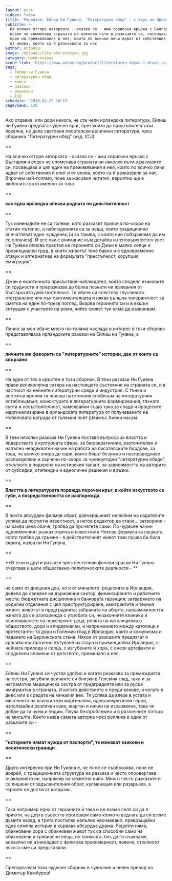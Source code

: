 ```yaml
---
layout: post
hidden: false
title: 'Рецензия: Ейлиш Ни Гуивна, "Литературен обяд" - с вкус на Ирландия'
subtitle: >-
  На всичко отгоре авторката - оказва се - има сериозна връзка с България и
  освен че споменава страната ни няколко пъти в разказите си, посвещава и цял
  един на преживявания в нея, които по всичко личи идват от собствения й опит и
  от онова, което са й разказвали за нас
author: Antonia
image: /Uploads/literaturenobyad.jpg
category: bookreviews
ozone-link: 'https://www.ozone.bg/product/literaturen-obyad-i-drugi-razkazi/'
tags:
  - Ейлиш ни Гуивна
  - литературен обяд
  - книга
  - разкази
  - рецензии
  - ICU
schedule: '2019-02-25 10:15'
pageviews: 138
---
```

Ако отдавна, или дори никога, не сте чели ирландска литература, Ейлиш ни Гуивна предлага чудесен праг, през който да пристъпите в тази локална, но дала световни писателски величини литература, чрез сборника "Литературен обяд" (изд. ICU). 

\==

На всичко отгоре авторката - оказва се - има сериозна връзка с България и освен че споменава страната ни няколко пъти в разказите си, посвещава и цял един на преживявания в нея, които по всичко личи идват от собствения й опит и от онова, което са й разказвали за нас. Впрочем най-голямо, поне за масовия читател, вероятно ще е любопитството именно за това 

\==

**как една ирландка описва родната ни действителност**

\==

Тук изненадите не са големи, като разказът прилича по-скоро на статия-пътепис, а наблюденията са за неща, които традиционно впечатляват един чужденец (и за такива, с които ние побързваме да им се оплачем). И все пак с внимание към детайла и неповърхностен усет Ни Гуивна описва престоя на героинята си Джен в малко селце и провинциален град, в които животът тече бавно и е едновременно отзвук и алтернатива на формулата "престъпност, корупция, емиграция". 

\==

Джен е екзотичното присъствие-наблюдател, който споделя езиковите си трудности и преразказва до болка познати ни жалвания от българската действителност. Тя обаче си спестява гнусливото отстранение или пък сантименталната и някак външна толерантност за сметка на един по-трезв поглед. Вкарва героинята си и в екшън ситуация с участието на роми, чийто сюжет тук няма да разкривам. 

\==

Лично за мен обаче много по-голяма наслада и интерес в този сборник представляваха ирландските разкази на Ейлиш ни Гуивна, а 

\==

**личните ми фаворити са "литературните" истории, две от които са свързани**

\==

На една от тях е кръстен и този сборник. В тези разкази Ни Гуивна прави великолепна сатира на настоящото състояние на страната си, и в частност на нейните литературни среди и индустрия. С тънка и апетитна ирония тя описва патетичния снобизъм на литературния естаблишмънт, конюктурата в литературните формирования, тяхната суета и несъстоятелност, намеквайки също така за спада и процесите маргинализиране в ирландската литература от получаването на Нобеловата награда от големия поет Шеймъс Хийни насам. 

\==

В тези няколко разказа Ни Гуивна поставя въпроса за властта и лидерството в културната сфера, за бюрократичния, разточителен и напълно неадекватен начин на работа на писателските бордове, за това, че всичко опира до пари, които биват безумно и несправедливо разпределяни и харчени по-скоро за чревоугодни "литературни обеди", отколкото в подкрепа на истинския талант, за зависимостта на авторите от субсидии, стипендии и еднолични решения и връзки. 

\==

**Властта в литературата поражда порочен кръг, в който изкуството се губи, а посредствеността се разпорежда**

\==

В почти абсурден филмов обрат, довчерашният нелюбим на издателите успява да постигне известност, а негов редактор да стане... затворник - на каква цена обаче, трябва да прочетете сами. По чудесен начин едноименният разказ отрича и известната Чехова формула за пушката, която трябва да гръмне - в действителният живот тази пушка би била скрита, казва ни Ни Гуивна. 

\==

**В тези и други разкази чрез пестеливи фонови краски Ни Гуивна очертава и цели обществено-политическите реалности - **

\==

не само от днешния ден, но и от миналото: рецесията в Ирландия, довела до свиване на държавния сектор, финансирането и работните места; бюджетната дисциплина и банковата гаранция; затварянето на родилни отделения с цел преструктуриране; имигрантите и техния живот; животът в предградията; забраната на аборта, навъзможността жената да се разпорежда с утробата си, незаконните клиники и осиновяването на нежеланите деца; ролята на католицизма в обществото, дори и епидермален, и напрежението между католици и протестанти; та дори и Големия глад в Ирландия, както и комунизма и падането на Берлинската стена. Някои от разказите предлагат и красиво носталгично пътуване из стара и провинциална Ирландия, с нейната природа и селца, с изгубените й хора, с онези артефакти и споделени спомени от детството, преминало в нея. 

\==

Ейлиш Ни Гуивна се чуства удобно и когато разказва за премеждията на сестри, загубили всичките си близки в Големия глад, така и за неграмотна медицинска сестра от предградията или за руска имигрантка в страната. И когато действието е преди векове, и когато е днес или в средата на миналия век. Тя успява да влезе в устата и мисленето на всички тези маргинални, идеосинкретични герои, използвайки различен език, жаргон и начин на изразяване, така че добре да ги чуем и чидим. Плува безпроблемно и в различните потоци на мисълта. Както казва самата авторка чрез реплика в един от разказите си - 

\==

**"историите нямат нужда от паспорти", те минават езикови и политически граници**

\==

Друго интересно при Ни Гуивна е, че тя не се съобразява, поне не докрай, с традиционната структура на разказа и често опровергава очакванията ни, например на сюжетно ниво. Много често разказите й са лишени от задължителния обрат, кулминация или развръзка, а героите не достигат катарзис. 

\==

Така например една от героините й така и не взема леля си да я приюти, на друга съвестта проговаря само колкото веднага да си вземе думите назад, а трета постъпва напълно неочаквано, превръщайки една семпла история в кървава абсурдна драма. Рецепти няма, обикновени хора с обикновен живот тук са способни само на обикновени и тривиални неща, но понякога, без да го очакваме, внезапно ни изненадват с филмова прекомерност, повече, отколкото някога сме си представяли. 

\==

Препоръчвам този чудесен сборник в чудесния и нелек превод на Димитър Камбуров!
